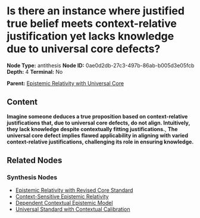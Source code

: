 # Is there an instance where justified true belief meets context-relative justification yet lacks knowledge due to universal core defects?

**Node Type:** antithesis
**Node ID:** 0ae0d2db-27c3-497b-86ab-b005d3e05fcb
**Depth:** 4
**Terminal:** No

**Parent:** [Epistemic Relativity with Universal Core](epistemic-relativity-with-universal-core-synthesis-32670a07-06e0-4092-876e-1b70745ee61b.md)

## Content

**Imagine someone deduces a true proposition based on context-relative justifications that, due to universal core defects, do not align. Intuitively, they lack knowledge despite contextually fitting justifications.**, **The universal core defect implies flawed applicability in aligning with varied context-relative justifications, challenging its role in ensuring knowledge.**

## Related Nodes

### Synthesis Nodes

- [Epistemic Relativity with Revised Core Standard](epistemic-relativity-with-revised-core-standard-synthesis-775154f4-05a9-4a7e-a186-79c633f1ce5a.md)
- [Context-Sensitive Epistemic Relativity](context-sensitive-epistemic-relativity-synthesis-88413adc-4a4b-4abb-ab28-bc969596b547.md)
- [Dependent Contextual Epistemic Model](dependent-contextual-epistemic-model-synthesis-ba1345eb-ff12-4d59-854d-7f737ee9fa8d.md)
- [Universal Standard with Contextual Calibration](universal-standard-with-contextual-calibration-synthesis-386c5a0c-57f4-48a4-9fdc-66b1f7fa8e2a.md)
